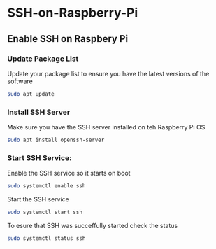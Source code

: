 # SSH-on-Raspberry-Pi
## Enable SSH on Raspbery Pi
### Update Package List
Update your package list to ensure you have the latest versions of the software
```bash
sudo apt update
```

### Install SSH Server
Make sure you have the SSH server installed on teh Raspberry Pi OS
```bash
sudo apt install openssh-server
```

### Start SSH Service:
Enable the SSH service so it starts on boot
```bash
sudo systemctl enable ssh
```
Start the SSH service
```bash
sudo systemctl start ssh
```
To esure that SSH was succeffully started check the status
```bash
sudo systemctl status ssh
```
